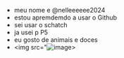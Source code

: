 - meu nome e @nelleeeeee2024
- estou apremdemdo a usar o Github
- sei usar o schatch
- ja usei p P5
- eu gosto de animais e doces
- <img src="![image](https://github.com/nelleeeeee2024/nelleeeeee2024/assets/170574956/7499754f-c36b-41c9-b62d-b45dd5644fd9)>



